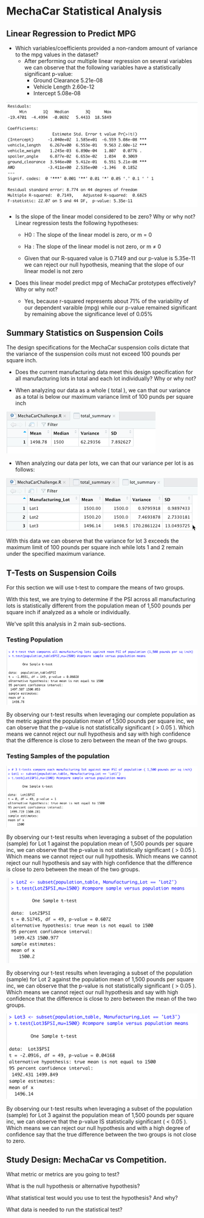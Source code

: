 # MechaCar Statistical Analysis

## Linear Regression to Predict MPG
- Which variables/coefficients provided a non-random amount of variance to the mpg values in the dataset?
  - After performing our multiple linear regression on several variables we can observe that the following variables have a statistically significant p-value: 
    - Ground Clearance 5.21e-08
    - Vehicle Length 2.60e-12
    - Intercept 5.08e-08
    
 ![Multiple Linear Regression](/Resources/Deliverable1.png)

- Is the slope of the linear model considered to be zero? Why or why not?
  Linear regression tests the following hypotheses:
    - H0 : The slope of the linear model is zero, or m = 0
    - Ha : The slope of the linear model is not zero, or m ≠ 0

    - Given that our R-squared value is 0.7149 and our p-value is 5.35e-11 we can reject our null hypothesis, meaning that the slope of our linear model is not zero

- Does this linear model predict mpg of MechaCar prototypes effectively? Why or why not?
  - Yes, because r-squared represents about 71% of the variability of our dependent varaible (mpg) while our p-value remained significant by remaining above the significance level of 0.05%

## Summary Statistics on Suspension Coils
The design specifications for the MechaCar suspension coils dictate that the variance of the suspension coils must not exceed 100 pounds per square inch. 
- Does the current manufacturing data meet this design specification for all manufacturing lots in total and each lot individually? Why or why not?

 - When analyzing our data as a whole ( total ), we can that our variance as a total is below our maximum variance limit of 100 punds per square inch
 
 ![Total Summary ](/Resources/Deliverable2_TotalSummary.png)
 
 
  - When analyzing our data per lots,  we can that our variance per lot is as follows: 
 
 ![Lot Summary](/Resources/Deliverable2_LotSummary.png)
 
 With this data we can observe that the variance for lot 3 exceeds the maximum limit of 100 pounds per square inch while lots 1 and 2 remain under the specified maximum variance.
 
## T-Tests on Suspension Coils

For this section we will use t-test to compare the means of two groups. 

With this test, we are trying to determine if the PSI across all manufacturing lots is statistically different from the population mean of 1,500 pounds per square inch if analyzed as a whole or individually.

We've split this analysis in 2 main sub-sections. 

### Testing Population

![t-test All](/Resources/Deliverable3_All.png)
 
By observing our t-test results when leveraging our complete population as the metric against the population mean of 1,500 pounds per square inc, we can observe that the p-value is not statistically significant ( > 0.05 ). Which means we cannot reject our null hypothesis and say with high confidence that the difference is close to zero between the mean of the two groups.
   
### Testing Samples of the population

![t-test Lot1](/Resources/Deliverable3_Lot1.png)
 
By observing our t-test results when leveraging a subset of the population (sample) for Lot 1 against the population mean of 1,500 pounds per square inc, we can observe that the p-value is not statistically significant ( > 0.05 ). Which means we cannot reject our null hypothesis. Which means we cannot reject our null hypothesis and say with high confidence that the difference is close to zero between the mean of the two groups.
  
  
![t-test Lot2](/Resources/Deliverable3_Lot2.png)
 
By observing our t-test results when leveraging a subset of the population (sample) for Lot 2 against the population mean of 1,500 pounds per square inc, we can observe that the p-value is not statistically significant ( > 0.05 ).  Which means we cannot reject our null hypothesis and say with high confidence that the difference is close to zero between the mean of the two groups.
   
   
![t-test Lot3](/Resources/Deliverable3_Lot3.png)
 
By observing our t-test results when leveraging a subset of the population (sample) for Lot 3 against the population mean of 1,500 pounds per square inc, we can observe that the p-value IS statistically significant ( < 0.05 ). Which means we can reject our null hypothesis and with a high degree of confidence say that the true difference between the two groups is not close to zero.


## Study Design: MechaCar vs Competition.

What metric or metrics are you going to test?

What is the null hypothesis or alternative hypothesis?

What statistical test would you use to test the hypothesis? And why?

What data is needed to run the statistical test?
